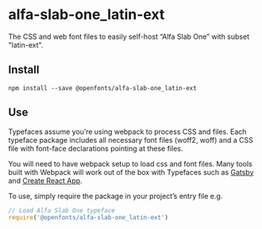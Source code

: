 
# alfa-slab-one_latin-ext

The CSS and web font files to easily self-host “Alfa Slab One” with subset "latin-ext".

## Install

`npm install --save @openfonts/alfa-slab-one_latin-ext`

## Use

Typefaces assume you’re using webpack to process CSS and files. Each typeface
package includes all necessary font files (woff2, woff) and a CSS file with
font-face declarations pointing at these files.

You will need to have webpack setup to load css and font files. Many tools built
with Webpack will work out of the box with Typefaces such as [Gatsby](https://github.com/gatsbyjs/gatsby)
and [Create React App](https://github.com/facebookincubator/create-react-app).

To use, simply require the package in your project’s entry file e.g.

```javascript
// Load Alfa Slab One typeface
require('@openfonts/alfa-slab-one_latin-ext')
```
